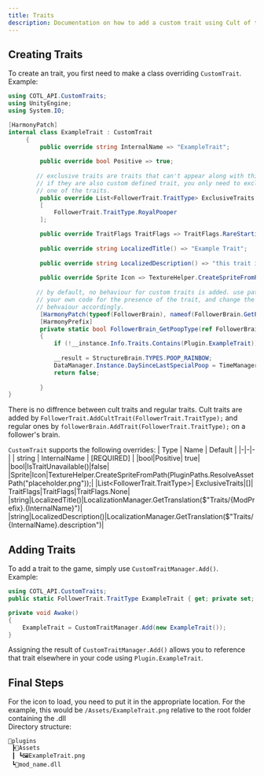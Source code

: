 ```yaml
---
title: Traits
description: Documentation on how to add a custom trait using Cult of the Lamb API
---
```


## Creating Traits

To create an trait, you first need to make a class overriding `CustomTrait`.  
Example:

```csharp
using COTL_API.CustomTraits;
using UnityEngine;
using System.IO;
```

```csharp
[HarmonyPatch]
internal class ExampleTrait : CustomTrait
     {
         public override string InternalName => "ExampleTrait";
     
         public override bool Positive => true;
     
        // exclusive traits are traits that can't appear along with this trait!
        // if they are also custom defined trait, you only need to exclude it on 
        // one of the traits.
         public override List<FollowerTrait.TraitType> ExclusiveTraits =>
         [
             FollowerTrait.TraitType.RoyalPooper
         ];

         public override TraitFlags TraitFlags => TraitFlags.RareStartingTrait;
         
         public override string LocalizedTitle() => "Example Trait";
         
         public override string LocalizedDescription() => "this trait is just an example :).";
     
         public override Sprite Icon => TextureHelper.CreateSpriteFromPath(Path.Combine(Plugin.PluginPath, "Assets", "ExampleTrait.png"));
     
        // by default, no behaviour for custom traits is added. use patches check in 
        // your own code for the presence of the trait, and change the game's 
        // behvaiour accordingly.
         [HarmonyPatch(typeof(FollowerBrain), nameof(FollowerBrain.GetPoopType))]
         [HarmonyPrefix]
         private static bool FollowerBrain_GetPoopType(ref FollowerBrain __instance, ref StructureBrain.TYPES __result)
         {
             if (!__instance.Info.Traits.Contains(Plugin.ExampleTrait)) return true;
             
             __result = StructureBrain.TYPES.POOP_RAINBOW;
             DataManager.Instance.DaySinceLastSpecialPoop = TimeManager.CurrentDay;
             return false;
     
         }
}
```

There is no diffrence between cult traits and regular traits. Cult traits are added by `FollowerTrait.AddCultTrait(FollowerTrait.TraitType);` and regular ones by `followerBrain.AddTrait(FollowerTrait.TraitType);` on a follower's brain.

`CustomTrait` supports the following overrides:
| Type | Name | Default |
|-|-|-|
| string | InternalName | \[REQUIRED\] |
|bool|Positive| true|
|bool|IsTraitUnavailable()|false|
|Sprite|Icon|TextureHelper.CreateSpriteFromPath(PluginPaths.ResolveAssetPath("placeholder.png"));|
|List<FollowerTrait.TraitType>| ExclusiveTraits|[]|
TraitFlags|TraitFlags|TraitFlags.None|
|string|LocalizedTitle()|LocalizationManager.GetTranslation($"Traits/{ModPrefix}.{InternalName}")|
|string|LocalizedDescription()|LocalizationManager.GetTranslation($"Traits/{InternalName}.description")|

## Adding Traits

To add a trait to the game, simply use `CustomTraitManager.Add()`.  
Example:

```csharp
using COTL_API.CustomTraits;
public static FollowerTrait.TraitType ExampleTrait { get; private set; }
```

```csharp
private void Awake()
{
    ExampleTrait = CustomTraitManager.Add(new ExampleTrait());
}
```

Assigning the result of `CustomTraitManager.Add()` allows you to reference that trait elsewhere in your code using `Plugin.ExampleTrait`.

## Final Steps

For the icon to load, you need to put it in the appropriate location. For the example, this would be `/Assets/ExampleTrait.png` relative to the root folder containing the .dll  
Directory structure:

```
📂plugins
 ┣📂Assets
 ┃ ┗🖼️ExampleTrait.png
 ┗📜mod_name.dll
```
